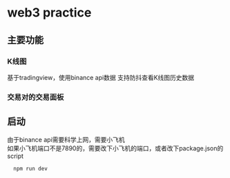 # web3 practice

## 主要功能
### K线图
基于tradingview，使用binance api数据
支持防抖查看K线图历史数据
### 交易对的交易面板

## 启动

由于binance api需要科学上网，需要小飞机
<br />
如果小飞机端口不是7890的，需要改下小飞机的端口，或者改下package.json的script

```shell
  npm run dev
```